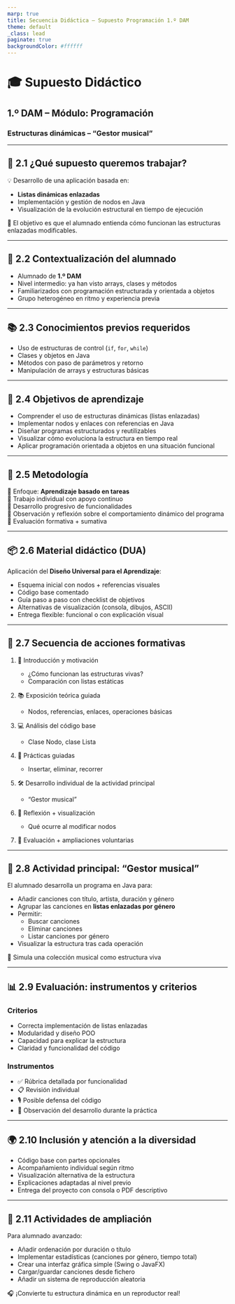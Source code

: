 ```yaml
---
marp: true
title: Secuencia Didáctica – Supuesto Programación 1.º DAM
theme: default
_class: lead
paginate: true
backgroundColor: #ffffff
---
```


# 🎓 Supuesto Didáctico  
## 1.º DAM – Módulo: Programación  
### Estructuras dinámicas – “Gestor musical”

---

## 🔹 2.1 ¿Qué supuesto queremos trabajar?

💡 Desarrollo de una aplicación basada en:

- **Listas dinámicas enlazadas**
- Implementación y gestión de nodos en Java
- Visualización de la evolución estructural en tiempo de ejecución

🎯 El objetivo es que el alumnado entienda cómo funcionan las estructuras enlazadas modificables.

---

## 👥 2.2 Contextualización del alumnado

- Alumnado de **1.º DAM**  
- Nivel intermedio: ya han visto arrays, clases y métodos  
- Familiarizados con programación estructurada y orientada a objetos  
- Grupo heterogéneo en ritmo y experiencia previa

---

## 📚 2.3 Conocimientos previos requeridos

- Uso de estructuras de control (`if`, `for`, `while`)
- Clases y objetos en Java
- Métodos con paso de parámetros y retorno
- Manipulación de arrays y estructuras básicas

---

## 🎯 2.4 Objetivos de aprendizaje

- Comprender el uso de estructuras dinámicas (listas enlazadas)
- Implementar nodos y enlaces con referencias en Java
- Diseñar programas estructurados y reutilizables
- Visualizar cómo evoluciona la estructura en tiempo real
- Aplicar programación orientada a objetos en una situación funcional

---

## 🧠 2.5 Metodología

🔸 Enfoque: **Aprendizaje basado en tareas**  
🔸 Trabajo individual con apoyo continuo  
🔸 Desarrollo progresivo de funcionalidades  
🔸 Observación y reflexión sobre el comportamiento dinámico del programa  
🔸 Evaluación formativa + sumativa

---

## 📦 2.6 Material didáctico (DUA)

Aplicación del **Diseño Universal para el Aprendizaje**:

- Esquema inicial con nodos + referencias visuales
- Código base comentado
- Guía paso a paso con checklist de objetivos
- Alternativas de visualización (consola, dibujos, ASCII)
- Entrega flexible: funcional o con explicación visual

---

## 📑 2.7 Secuencia de acciones formativas

1. 🧭 Introducción y motivación  
   - ¿Cómo funcionan las estructuras vivas?
   - Comparación con listas estáticas

2. 📚 Exposición teórica guiada  
   - Nodos, referencias, enlaces, operaciones básicas

3. 💻 Análisis del código base  
   - Clase Nodo, clase Lista

4. 🧪 Prácticas guiadas  
   - Insertar, eliminar, recorrer

5. 🛠 Desarrollo individual de la actividad principal  
   - “Gestor musical”

6. 🧠 Reflexión + visualización  
   - Qué ocurre al modificar nodos

7. 🧾 Evaluación + ampliaciones voluntarias

---

## 🎼 2.8 Actividad principal: “Gestor musical”

El alumnado desarrolla un programa en Java para:

- Añadir canciones con título, artista, duración y género  
- Agrupar las canciones en **listas enlazadas por género**  
- Permitir:
  - Buscar canciones
  - Eliminar canciones
  - Listar canciones por género  
- Visualizar la estructura tras cada operación

🎯 Simula una colección musical como estructura viva

---

## 📊 2.9 Evaluación: instrumentos y criterios

### Criterios

- Correcta implementación de listas enlazadas
- Modularidad y diseño POO
- Capacidad para explicar la estructura
- Claridad y funcionalidad del código

### Instrumentos

- ✅ Rúbrica detallada por funcionalidad
- 📋 Revisión individual
- 🎙️ Posible defensa del código
- 🔁 Observación del desarrollo durante la práctica

---

## 🌍 2.10 Inclusión y atención a la diversidad

- Código base con partes opcionales  
- Acompañamiento individual según ritmo  
- Visualización alternativa de la estructura  
- Explicaciones adaptadas al nivel previo  
- Entrega del proyecto con consola o PDF descriptivo

---

## 🚀 2.11 Actividades de ampliación

Para alumnado avanzado:

- Añadir ordenación por duración o título  
- Implementar estadísticas (canciones por género, tiempo total)  
- Crear una interfaz gráfica simple (Swing o JavaFX)  
- Cargar/guardar canciones desde fichero  
- Añadir un sistema de reproducción aleatoria

🎧 ¡Convierte tu estructura dinámica en un reproductor real!
